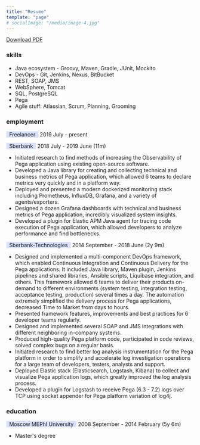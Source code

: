 ```yaml
---
title: "Resume"
template: "page"
# socialImage: "/media/image-4.jpg"
---
```

[Download PDF](/alexey-lapin-resume.pdf)
### skills
+ Java ecosystem - Groovy, Maven, Gradle, JUnit, Mockito
+ DevOps - Git, Jenkins, Nexus, BitBucket
+ REST, SOAP, JMS
+ WebSphere, Tomcat
+ SQL, PostgreSQL
+ Pega
+ Agile stuff: Atlassian, Scrum, Planning, Grooming

### employment
<span style="background-color: #d9e1ff">&nbsp;&nbsp;Freelancer&nbsp;&nbsp;</span>
2019 July - present

<span style="background-color: #d9e1ff">&nbsp;&nbsp;Sberbank&nbsp;&nbsp;</span>
2018 July - 2019 June (11m)
- Initiated research to find methods of increasing the Observability of Pega application using existing open-source software.
- Developed a Java library for creating and collecting technical and business metrics of Pega application, which allowed 6 teams to declare metrics very quickly and in a platform way.
- Deployed and presented a modern dockerized monitoring stack including Prometheus, InfluxDB, Grafana, and a variety of agents/exporters.
- Designed a dozen Grafana dashboards with technical and business metrics of Pega application, incredibly visualized system insights.
- Developed a plugin for Elastic APM Java agent for tracing code execution of Pega application, which allowed developers to analyze performance and find bottlenecks.

<span style="background-color: #d9e1ff">&nbsp;&nbsp;Sberbank-Technologies&nbsp;&nbsp;</span>
2014 September - 2018 June (2y 9m)
- Designed and implemented a multi-component DevOps framework, which enabled Continuous Integration and Continuous Delivery for the Pega applications. It included Java library, Maven plugin, Jenkins pipelines and shared libraries, Ansible scripts, Liquibase integration, and others. This framework allowed 6 teams to deliver their products on-demand to different environments (system testing, integration testing, acceptance testing, production) several times a day. The automation extremely simplified the delivery process for Pega applications, decreased Time to Market from days to hours.
- Presented framework features, improvements and best practices for 6 developer teams regularly.
- Designed and implemented several SOAP and JMS integrations with different neighboring in-company systems.
- Produced high-quality Pega platform code, participated in code reviews, solved complex bugs on a regular basis.
- Initiated research to find better log analysis instrumentation for the Pega platform in order to simplify and accelerate log investigation operations for a large team of developers, testers, analysts and support.
- Deployed Elastic stack (Elasticsearch, Logstash, Kibana) to collect and visualize Pega application logs, which greatly improved the log analysis process.
- Developed a plugin for Logstash to receive Pega (6.3 - 7.2) logs over TCP using socket appender for Pega platform variation of log4j.

### education
<span style="background-color:  #d9e1ff">&nbsp;&nbsp;Moscow MEPhI University&nbsp;&nbsp;</span>
2008 September - 2014 February (5y 6m)
- Master's degree
